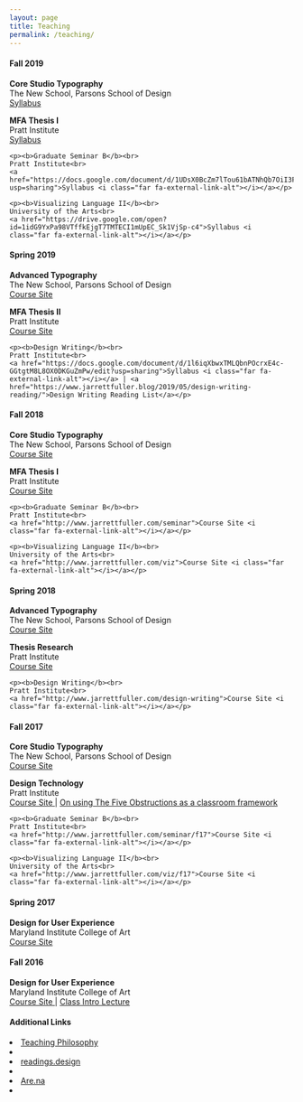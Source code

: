 ```yaml
---
layout: page
title: Teaching
permalink: /teaching/
---
```


<!--<img class="img-hero" src="/images/portrait.jpg"/>-->

<div class="profile">
<div class="text">

<div class="profile_section">
<h4>Fall 2019</h4>
<article><p><b>Core Studio Typography</b><br>
    The New School, Parsons School of Design<br>
    <a href="https://drive.google.com/open?id=1Uia0hB1fhpDZ1d3vV2P4LDL3m3tWPJqmbiqE7bubqNo">Syllabus <i class="far fa-external-link-alt"></i></a></p>

<p><b>MFA Thesis I</b><br>
    Pratt Institute<br>
    <a href="https://drive.google.com/open?id=1CentPTkVXGim4kgfVswuRzeAG_n92T0phTd5OTBfmXc">Syllabus <i class="far fa-external-link-alt"></i></a></p>

    <p><b>Graduate Seminar B</b><br>
    Pratt Institute<br>
    <a href="https://docs.google.com/document/d/1UDsX0BcZm7lTou61bATNhQb7OiI3FvMHMoP4oJwwTtA/edit?usp=sharing">Syllabus <i class="far fa-external-link-alt"></i></a></p>

    <p><b>Visualizing Language II</b><br>
    University of the Arts<br>
    <a href="https://drive.google.com/open?id=1idG9YxPa98VTffkEjgT7TMTECI1mUpEC_Sk1VjSp-c4">Syllabus <i class="far fa-external-link-alt"></i></a></p>
</article>
</div>

<div class="profile_section">
<h4>Spring 2019</h4>
<article><p><b>Advanced Typography</b><br>
    The New School, Parsons School of Design<br>
    <a href="http://www.jarrettfuller.com/advanced-type">Course Site <i class="far fa-external-link-alt"></i></a></p>

<p><b>MFA Thesis II</b><br>
    Pratt Institute<br>
    <a href="http://www.jarrettfuller.com/thesis">Course Site <i class="far fa-external-link-alt"></i></a></p>

    <p><b>Design Writing</b><br>
    Pratt Institute<br>
    <a href="https://docs.google.com/document/d/1l6iqXbwxTMLQbnPOcrxE4c-GGtgtM8L8OX0DKGuZmPw/edit?usp=sharing">Syllabus <i class="far fa-external-link-alt"></i></a> | <a href="https://www.jarrettfuller.blog/2019/05/design-writing-reading/">Design Writing Reading List</a></p>

</article>
</div>

<div class="profile_section">
<h4>Fall 2018</h4>
<article><p><b>Core Studio Typography</b><br>
    The New School, Parsons School of Design<br>
    <a href="http://www.jarrettfuller.com/type">Course Site <i class="far fa-external-link-alt"></i></a></p>

<p><b>MFA Thesis I</b><br>
    Pratt Institute<br>
    <a href="http://www.jarrettfuller.com/thesis-research">Course Site <i class="far fa-external-link-alt"></i></a></p>

    <p><b>Graduate Seminar B</b><br>
    Pratt Institute<br>
    <a href="http://www.jarrettfuller.com/seminar">Course Site <i class="far fa-external-link-alt"></i></a></p>

    <p><b>Visualizing Language II</b><br>
    University of the Arts<br>
    <a href="http://www.jarrettfuller.com/viz">Course Site <i class="far fa-external-link-alt"></i></a></p>
</article>
</div>

<div class="profile_section">
<h4>Spring 2018</h4>
<article><p><b>Advanced Typography</b><br>
    The New School, Parsons School of Design<br>
    <a href="http://www.jarrettfuller.com/advanced-type">Course Site <i class="far fa-external-link-alt"></i></a></p>

<p><b>Thesis Research</b><br>
    Pratt Institute<br>
    <a href="http://www.jarrettfuller.com/thesis-research">Course Site <i class="far fa-external-link-alt"></i></a></p>

    <p><b>Design Writing</b><br>
    Pratt Institute<br>
    <a href="http://www.jarrettfuller.com/design-writing">Course Site <i class="far fa-external-link-alt"></i></a></p>

</article>
</div>

<div class="profile_section">
<h4>Fall 2017</h4>
<article><p><b>Core Studio Typography</b><br>
    The New School, Parsons School of Design<br>
    <a href="http://www.jarrettfuller.com/type/f17">Course Site <i class="far fa-external-link-alt"></i></a></p>

<p><b>Design Technology</b><br>
    Pratt Institute<br>
    <a href="http://www.jarrettfuller.com/tech">Course Site <i class="far fa-external-link-alt"></i></a> | <a href="https://jarrettfuller.com/projects/five-obstructions-class">On using The Five Obstructions as a classroom framework</a></p>

    <p><b>Graduate Seminar B</b><br>
    Pratt Institute<br>
    <a href="http://www.jarrettfuller.com/seminar/f17">Course Site <i class="far fa-external-link-alt"></i></a></p>

    <p><b>Visualizing Language II</b><br>
    University of the Arts<br>
    <a href="http://www.jarrettfuller.com/viz/f17">Course Site <i class="far fa-external-link-alt"></i></a></p>
</article>
</div>

<div class="profile_section">
<h4>Spring 2017</h4>
<article><p><b>Design for User Experience</b><br>
    Maryland Institute College of Art<br>
    <a href="http://www.jarrettfuller.com/dux">Course Site <i class="far fa-external-link-alt"></i></a></p>

</article>
</div>

<div class="profile_section">
<h4>Fall 2016</h4>
<article><p><b>Design for User Experience</b><br>
    Maryland Institute College of Art<br>
    <a href="http://www.jarrettfuller.com/dux_f16/">Course Site <i class="far fa-external-link-alt"></i></a> | <a href="https://jarrettfuller.com/projects/dux">Class Intro Lecture</a></p>

</article>
</div>

</div>

<sidebar>
<h4>Additional Links</h4>
    <li><a href="https://jarrettfuller.com/projects/teaching-philosophy">Teaching Philosophy</a><li>
    <li><a href="https://readings.design">readings.design</a><li>
    <li><a href="https://www.are.na/jarrett-fuller">Are.na</a><li>
<!--</sidebar>-->


<!--
### More Information



### Contact

[email@domain.com](mailto:email@domain.com)-->

